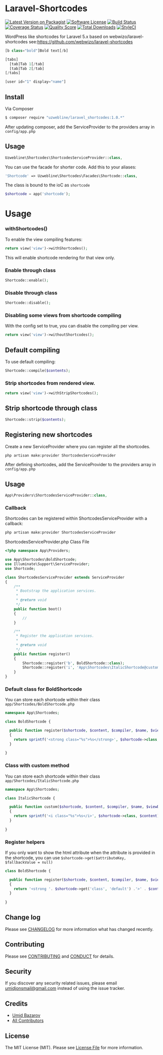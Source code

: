# Laravel-Shortcodes

[![Latest Version on Packagist][ico-version]][link-packagist]
[![Software License][ico-license]](LICENSE.md)
[![Build Status][ico-travis]][link-travis]
[![Coverage Status][ico-scrutinizer]][link-scrutinizer]
[![Quality Score][ico-code-quality]][link-code-quality]
[![Total Downloads][ico-downloads]][link-downloads]
[![StyleCI](https://styleci.io/repos/59507292/shield)](https://styleci.io/repos/59507292)

WordPress like shortcodes for Laravel 5.x based on webwizo/laravel-shortcodes see:https://github.com/webwizo/laravel-shortcodes

```php
[b class="bold"]Bold text[/b]

[tabs]
  [tab]Tab 1[/tab]
  [tab]Tab 2[/tab]
[/tabs]

[user id="1" display="name"]
```

## Install

Via Composer

``` bash
$ composer require "uzwebline/laravel_shortcodes:1.0.*"
```

After updating composer, add the ServiceProvider to the providers array in `config/app.php`

## Usage

```php
Uzwebline\Shortcodes\ShortcodesServiceProvider::class,
```

You can use the facade for shorter code. Add this to your aliases:

```php
'Shortcode' => Uzwebline\Shortcodes\Facades\Shortcode::class,
```

The class is bound to the ioC as `shortcode`

```php
$shortcode = app('shortcode');
```

# Usage

### withShortcodes()

To enable the view compiling features:

```php
return view('view')->withShortcodes();
```

This will enable shortcode rendering for that view only.

### Enable through class

```php
Shortcode::enable();
```

### Disable through class

```php
Shortcode::disable();
```

### Disabling some views from shortcode compiling

With the config set to true, you can disable the compiling per view.

```php
return view('view')->withoutShortcodes();
```

## Default compiling

To use default compiling:

```php
Shortcode::compile($contents);
```

### Strip shortcodes from rendered view.

```php
return view('view')->withStripShortcodes();
```

## Strip shortcode through class

```php
Shortcode::strip($contents);
```

## Registering new shortcodes

Create a new ServiceProvider where you can register all the shortcodes.

``` bash
php artisan make:provider ShortcodesServiceProvider
```

After defining shortcodes, add the ServiceProvider to the providers array in `config/app.php`

## Usage

```php
App\Providers\ShortcodesServiceProvider::class,
```

### Callback

Shortcodes can be registered within ShortcodesServiceProvider with a callback:

```bash
php artisan make:provider ShortcodesServiceProvider
```

ShortcodesServiceProvider.php Class File
```php
<?php namespace App\Providers;

use App\Shortcodes\BoldShortcode;
use Illuminate\Support\ServiceProvider;
use Shortcode;

class ShortcodesServiceProvider extends ServiceProvider
{
    /**
     * Bootstrap the application services.
     *
     * @return void
     */
    public function boot()
    {
        //
    }

    /**
     * Register the application services.
     *
     * @return void
     */
    public function register()
    {
        Shortcode::register('b', BoldShortcode::class);
        Shortcode::register('i', 'App\Shortcodes\ItalicShortcode@custom');
    }
}
```

### Default class for BoldShortcode

You can store each shortcode within their class `app/Shortcodes/BoldShortcode.php`
```php
namespace App\Shortcodes;

class BoldShortcode {

  public function register($shortcode, $content, $compiler, $name, $viewData)
  {
    return sprintf('<strong class="%s">%s</strong>', $shortcode->class, $content);
  }
  
}
```

### Class with custom method

You can store each shortcode within their class `app/Shortcodes/ItalicShortcode.php`
```php
namespace App\Shortcodes;

class ItalicShortcode {

  public function custom($shortcode, $content, $compiler, $name, $viewData)
  {
    return sprintf('<i class="%s">%s</i>', $shortcode->class, $content);
  }
  
}
```

### Register helpers

If you only want to show the html attribute when the attribute is provided in the shortcode, you can use `$shortcode->get($attributeKey, $fallbackValue = null)`

```php
class BoldShortcode {

  public function register($shortcode, $content, $compiler, $name, $viewData)
  {
    return '<strong '. $shortcode->get('class', 'default') .'>' . $content . '</strong>';
  }
  
}
```

## Change log

Please see [CHANGELOG](CHANGELOG.md) for more information what has changed recently.

## Contributing

Please see [CONTRIBUTING](CONTRIBUTING.md) and [CONDUCT](CONDUCT.md) for details.

## Security

If you discover any security related issues, please email umidjonsmail@gmail.com instead of using the issue tracker.

## Credits

- [Umid Bazarov][link-author]
- [All Contributors][link-contributors]

## License

The MIT License (MIT). Please see [License File](LICENSE.md) for more information.

[ico-version]: https://img.shields.io/packagist/v/uzwebline/laravel_shortcodes.svg?style=flat-square
[ico-license]: https://img.shields.io/badge/license-MIT-brightgreen.svg?style=flat-square
[ico-travis]: https://img.shields.io/travis/uzwebline/laravel_shortcodes/master.svg?style=flat-square
[ico-scrutinizer]: https://img.shields.io/scrutinizer/coverage/g/uzwebline/laravel_shortcodes.svg?style=flat-square
[ico-code-quality]: https://img.shields.io/scrutinizer/g/uzwebline/laravel_shortcodes.svg?style=flat-square
[ico-downloads]: https://img.shields.io/packagist/dt/uzwebline/laravel_shortcodes.svg?style=flat-square

[link-packagist]: https://packagist.org/packages/uzwebline/laravel_shortcodes
[link-travis]: https://travis-ci.org/uzwebline/laravel_shortcodes
[link-scrutinizer]: https://scrutinizer-ci.com/g/uzwebline/laravel_shortcodes/code-structure
[link-code-quality]: https://scrutinizer-ci.com/g/uzwebline/laravel_shortcodes
[link-downloads]: https://packagist.org/packages/uzwebline/laravel_shortcodes
[link-author]: https://github.com/uzwebline
[link-contributors]: ../../contributors

